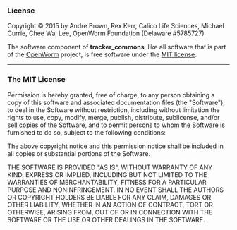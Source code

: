 ### License

Copyright © 2015 by
  Andre Brown,
  Rex Kerr,
  Calico Life Sciences,
  Michael Currie,
  Chee Wai Lee,
  OpenWorm Foundation (Delaware #5785727)

The software component of **tracker_commons**, like all software that is
part of the [OpenWorm](https://github.com/openworm) project, is free
software under the [MIT license](http://opensource.org/licenses/MIT).

-------------

### The MIT License

Permission is hereby granted, free of charge, to any person obtaining a
copy of this software and associated documentation files (the
"Software"), to deal in the Software without restriction, including
without limitation the rights to use, copy, modify, merge, publish,
distribute, sublicense, and/or sell copies of the Software, and to
permit persons to whom the Software is furnished to do so, subject to
the following conditions:

The above copyright notice and this permission notice shall be included
in all copies or substantial portions of the Software.

THE SOFTWARE IS PROVIDED "AS IS", WITHOUT WARRANTY OF ANY KIND, EXPRESS
OR IMPLIED, INCLUDING BUT NOT LIMITED TO THE WARRANTIES OF
MERCHANTABILITY, FITNESS FOR A PARTICULAR PURPOSE AND NONINFRINGEMENT.
IN NO EVENT SHALL THE AUTHORS OR COPYRIGHT HOLDERS BE LIABLE FOR ANY
CLAIM, DAMAGES OR OTHER LIABILITY, WHETHER IN AN ACTION OF CONTRACT,
TORT OR OTHERWISE, ARISING FROM, OUT OF OR IN CONNECTION WITH THE
SOFTWARE OR THE USE OR OTHER DEALINGS IN THE SOFTWARE.
